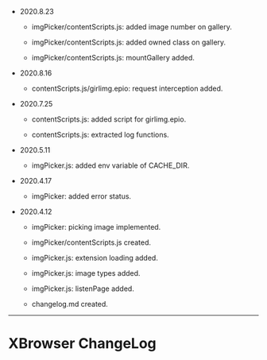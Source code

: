


*	2020.8.23

	+	imgPicker/contentScripts.js: added image number on gallery.

	+	imgPicker/contentScripts.js: added owned class on gallery.

	+	imgPicker/contentScripts.js: mountGallery added.


*	2020.8.16

	+	contentScripts.js/girlimg.epio: request interception added.


*	2020.7.25

	+	contentScripts.js: added script for girlimg.epio.

	+	contentScripts.js: extracted log functions.


*	2020.5.11

	+	imgPicker.js: added env variable of CACHE_DIR.


*	2020.4.17

	+	imgPicker: added error status.


*	2020.4.12

	+	imgPicker: picking image implemented.

	+	imgPicker/contentScripts.js created.

	+	imgPicker.js: extension loading added.

	+	imgPicker.js: image types added.

	+	imgPicker.js: listenPage added.

	+	changelog.md created.


---
#	XBrowser ChangeLog
